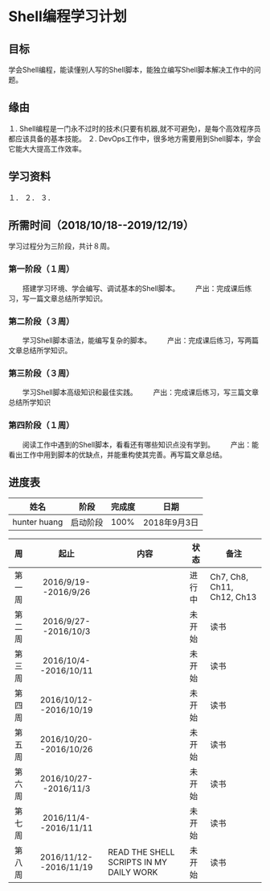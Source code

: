 # Shell编程学习计划

## 目标
学会Shell编程，能读懂别人写的Shell脚本，能独立编写Shell脚本解决工作中的问题。

## 缘由
１. Shell编程是一门永不过时的技术(只要有机器,就不可避免)，是每个高效程序员都应该具备的基本技能。
２. DevOps工作中，很多地方需要用到Shell脚本，学会它能大大提高工作效率。

## 学习资料
１．
２．
３．

## 所需时间（2018/10/18--2019/12/19）
学习过程分为三阶段，共计８周。

### 第一阶段（１周）
　　搭建学习环境、学会编写、调试基本的Shell脚本。
　　产出：完成课后练习，写一篇文章总结所学知识。
### 第二阶段（３周）
　　学习Shell脚本语法，能编写复杂的脚本。
　　产出：完成课后练习，写两篇文章总结所学知识。
### 第三阶段（３周）
　　学习Shell脚本高级知识和最佳实践。
　　产出：完成课后练习，写三篇文章总结所学知识
### 第四阶段（１周）
　　阅读工作中遇到的Shell脚本，看看还有哪些知识点没有学到。
　　产出：能看出工作中用到脚本的优缺点，并能重构使其完善。再写篇文章总结。
 
## 进度表
|姓名|阶段|完成度|日期|
|-|-|-|-|
|hunter huang|启动阶段|100%|2018年9月3日|

|周|起止|内容|状态|备注|
|:------:|:--------:|-----|-----|-|
| 第一周 | 2016/9/19--2016/9/26 | | 进行中| Ch7, Ch8, Ch11, Ch12, Ch13|
| 第二周 | 2016/9/27--2016/10/3 || 未开始| 读书|
| 第三周 | 2016/10/4--2016/10/11 |  | 未开始| 读书|
| 第四周 | 2016/10/12--2016/10/19 |  | 未开始| 读书|
| 第五周 | 2016/10/20--2016/10/26 | | 未开始| 读书|
| 第六周 | 2016/10/27--2016/11/3 |  | 未开始| 读书|
| 第七周 | 2016/11/4--2016/11/11 | | 未开始| 读书|
| 第八周 | 2016/11/12--2016/11/19 | READ THE SHELL SCRIPTS IN MY DAILY WORK | 未开始| 读书|
